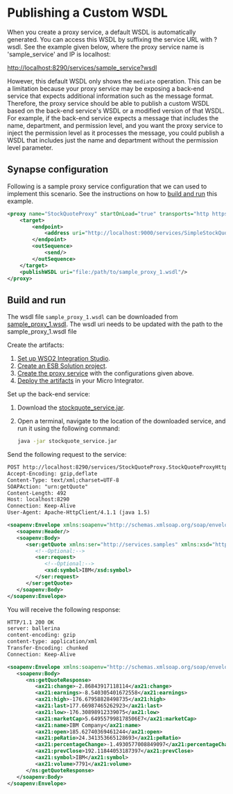 # Publishing a Custom WSDL
When you create a proxy service, a default WSDL is automatically
generated. You can access this WSDL by suffixing the service URL
with ?wsdl. See the example given below, where the proxy service name is
'sample_service' and IP is localhost:

[http://localhost:8290/services/sample_service?wsdl](http://localhost:8290/services/Logging?wsdl)

However, this default WSDL only shows the `mediate`
operation. This can be a limitation because your proxy service may be
exposing a back-end service that expects additional information such as
the message format. Therefore, the proxy service should be able to
publish a custom WSDL based on the back-end service's WSDL or a modified
version of that WSDL. For example, if the back-end service expects a
message that includes the name, department, and permission level, and
you want the proxy service to inject the permission level as it
processes the message, you could publish a WSDL that includes just the
name and department without the permission level parameter.
    
## Synapse configuration
Following is a sample proxy service configuration that we can used to implement this scenario. See the instructions on how to [build and run](#build-and-run) this example.

```xml
<proxy name="StockQuoteProxy" startOnLoad="true" transports="http https" xmlns="http://ws.apache.org/ns/synapse">
    <target>
        <endpoint>
            <address uri="http://localhost:9000/services/SimpleStockQuoteService"/>
        </endpoint>
        <outSequence>
            <send/>
        </outSequence>
    </target>
    <publishWSDL uri="file:/path/to/sample_proxy_1.wsdl"/>
</proxy>
```

## Build and run

The wsdl file `sample_proxy_1.wsdl` can be downloaded from  [sample_proxy_1.wsdl](https://github.com/wso2-docs/WSO2_EI/blob/master/samples-protocol-switching/sample_proxy_1.wsdl). 
The wsdl uri needs to be updated with the path to the sample_proxy_1.wsdl file

Create the artifacts:

1. [Set up WSO2 Integration Studio](../../../../develop/installing-WSO2-Integration-Studio).
2. [Create an ESB Solution project](../../../../develop/creating-projects/#esb-config-project).
3. [Create the proxy service](../../../../develop/creating-artifacts/creating-a-proxy-service) with the configurations given above.
4. [Deploy the artifacts](../../../../develop/deploy-and-run) in your Micro Integrator.

Set up the back-end service:

1. Download the [stockquote_service.jar](https://github.com/wso2-docs/WSO2_EI/blob/master/Back-End-Service/stockquote_service.jar).
2. Open a terminal, navigate to the location of the downloaded service, and run it using the following command:

    ```bash
    java -jar stockquote_service.jar
    ```

Send the following request to the service:

```xml
POST http://localhost:8290/services/StockQuoteProxy.StockQuoteProxyHttpSoap11Endpoint HTTP/1.1
Accept-Encoding: gzip,deflate
Content-Type: text/xml;charset=UTF-8
SOAPAction: "urn:getQuote"
Content-Length: 492
Host: localhost:8290
Connection: Keep-Alive
User-Agent: Apache-HttpClient/4.1.1 (java 1.5)

<soapenv:Envelope xmlns:soapenv="http://schemas.xmlsoap.org/soap/envelope/" xmlns:ser="http://services.samples" xmlns:xsd="http://services.samples/xsd">
   <soapenv:Header/>
   <soapenv:Body>
      <ser:getQuote xmlns:ser="http://services.samples" xmlns:xsd="http://services.samples/xsd">
         <!--Optional:-->
         <ser:request>
            <!--Optional:-->
            <xsd:symbol>IBM</xsd:symbol>
         </ser:request>
      </ser:getQuote>
   </soapenv:Body>
</soapenv:Envelope>
```

You will receive the following response:

```xml
HTTP/1.1 200 OK
server: ballerina
content-encoding: gzip
content-type: application/xml
Transfer-Encoding: chunked
Connection: Keep-Alive

<soapenv:Envelope xmlns:soapenv="http://schemas.xmlsoap.org/soap/envelope/" xmlns:ns="http://services.samples" xmlns:ax21="http://services.samples/xsd">
   <soapenv:Body>
      <ns:getQuoteResponse>
         <ax21:change>-2.86843917118114</ax21:change>
         <ax21:earnings>-8.540305401672558</ax21:earnings>
         <ax21:high>-176.67958828498735</ax21:high>
         <ax21:last>177.66987465262923</ax21:last>
         <ax21:low>-176.30898912339075</ax21:low>
         <ax21:marketCap>5.649557998178506E7</ax21:marketCap>
         <ax21:name>IBM Company</ax21:name>
         <ax21:open>185.62740369461244</ax21:open>
         <ax21:peRatio>24.341353665128693</ax21:peRatio>
         <ax21:percentageChange>-1.4930577008849097</ax21:percentageChange>
         <ax21:prevClose>192.11844053187397</ax21:prevClose>
         <ax21:symbol>IBM</ax21:symbol>
         <ax21:volume>7791</ax21:volume>
      </ns:getQuoteResponse>
   </soapenv:Body>
</soapenv:Envelope>
```
